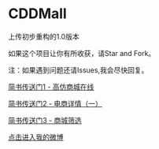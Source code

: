 # CDDMall

上传初步重构的1.0版本

如果这个项目让你有所收获，请Star and Fork。

注：如果遇到问题还请Issues,我会尽快回复。


[简书传送门1 - 高仿商城在线](http://www.jianshu.com/p/3f248b614bdc) <br />

[简书传送门2 - 电商详情（一）](http://www.jianshu.com/p/1b19028dc975) <br />

[简书传送门3 - 商城筛选](http://www.jianshu.com/p/cc92ea70addf) <br />

[点击进入我的微博](http://weibo.com/u/5605532343) <br />


